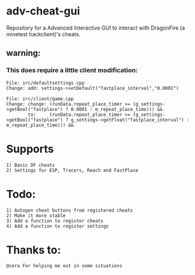 # adv-cheat-gui
Repository for a Advanced Interactive GUI to interact with DragonFire (a minetest hackclient)'s cheats.

## warning:
### This does require a little client modification:
    File: src/defaultsettings.cpp
    Change: add: settings->setDefault("fastplace_interval","0.0001")
    
    File: src/client/game.cpp
    Change: change: (runData.repeat_place_timer >= (g_settings->getBool("fastplace") ? 0.0001 : m_repeat_place_time))) &&
            to:     (runData.repeat_place_timer >= (g_settings->getBool("fastplace") ? g_settings->getFloat("fastplace_interval") : m_repeat_place_time))) &&

# Supports
    1) Basic DF cheats
    2) Settings for ESP, Tracers, Reach and FastPlace

# Todo:
    1) Autogen cheat buttons from registered cheats
    2) Make it more stable
    3) Add a function to register cheats
    4) Add a function to register settings

# Thanks to:
    @cora For helping me out in some situations
